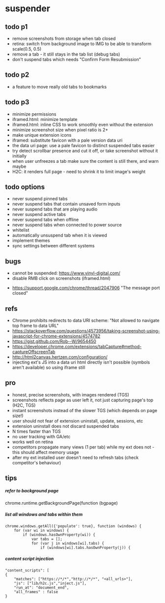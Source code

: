 # suspender

## todo p1

- remove screenshots from storage when tab closed
- retina: switch from background image to IMG to be able to transform scale(0.5, 0.5)
- remove a tab - it still stays in the tab list (debug tabs)
- don't suspend tabs which needs "Confirm Form Resubmission"

## todo p2

- a feature to move really old tabs to bookmarks

## todo p3

- minimize permissions
- iframed.html: minimize template
- iframed.html: inline CSS to work smoothly even without the extension
- minimize screenshot size when pixel ratio is 2+
- make unique extension icons
- iframed: substitute favicon with a pale version data uri
- the data uri page: use a pale favicon to distinct suspended tabs easier
- try detect scrollbar presence and cut it off, or take screenshot without it initially
- when user unfreezes a tab make sure the content is still there, and warn maybe
- H2C: it renders full page - need to shrink it to limit image's weight

## todo options

- never suspend pinned tabs
- never suspend tabs that contain unsaved form inputs
- never suspend tabs that are playing audio
- never suspend active tabs
- never suspend tabs when offline
- never suspend tabs when connected to power source
- whitelist
- automatically unsuspend tab when it is viewed
- implement themes
- sync settings between different systems 

## bugs

+ cannot be suspended: https://www.vinyl-digital.com/
+ disable RMB click on screenshots (iframed.html)
- https://support.google.com/chrome/thread/2047906 "The message port closed"

## refs

- Chrome prohibits redirects to data URI scheme: "Not allowed to navigate top frame to data URL"
- https://stackoverflow.com/questions/4573956/taking-screenshot-using-javascript-for-chrome-extensions/4574782
- https://gist.github.com/Rob--W/9654450
- https://developer.chrome.com/extensions/tabCapture#method-captureOffscreenTab
- http://html2canvas.hertzen.com/configuration/
- injecting ext's JS into a data uri html directly isn't possible (symbols aren't available) so using iframe still 

## pro

- honest, precise screenshots, with images rendered (TGS)
- screenshots reflects page as user left it, not just capturing page's top (H2C, TGS)
- instant screenshots instead of the slower TGS (which depends on page size!)
- user should not fear of extension uninstall, update, sessions, etc
- extension uninstall does not discard suspended tabs
- N times faster than TGS
- no user tracking with GA/etc
- works well on retina
- competitors propagate many views (1 per tab) while my ext does not - this should affect memory usage
- after my ext installed user doesn't need to refresh tabs (check competitor's behaviour)

## tips

##### refer to background page

chrome.runtime.getBackgroundPage(function (bgpage)

##### list all windows and tabs within them

    chrome.windows.getAll({'populate': true}, function (windows) {
        for (var wi in windows) {
            if (windows.hasOwnProperty(wi)) {
                var tabs = [];
                for (var j in windows[wi].tabs) {
                    if (windows[wi].tabs.hasOwnProperty(j)) {

##### content script injection

	"content_scripts": [
    {
		"matches": ["https://*/*","http://*/*", "<all_urls>"],
		"js": ["lib/h2c.js","inject.js"],
		"run_at": "document_end",
		"all_frames" : false
    }
